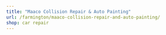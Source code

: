 ```yaml
---
title: "Maaco Collision Repair & Auto Painting"
url: /farmington/maaco-collision-repair-and-auto-painting/
shop: car repair
---
```

